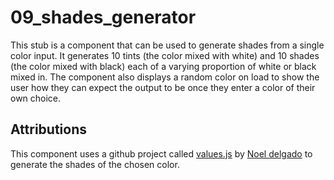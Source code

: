 # 09_shades_generator

This stub is a component that can be used to generate shades from a single color input. It generates 10 tints (the color mixed with white) and 10 shades (the color mixed with black) each of a varying proportion of white or black mixed in. The component also displays a random color on load to show the user how they can expect the output to be once they enter a color of their own choice.

## Attributions

This component uses a github project called [values.js](https://github.com/noeldelgado/values.js) by [Noel delgado](https://github.com/noeldelgado) to generate the shades of the chosen color.

